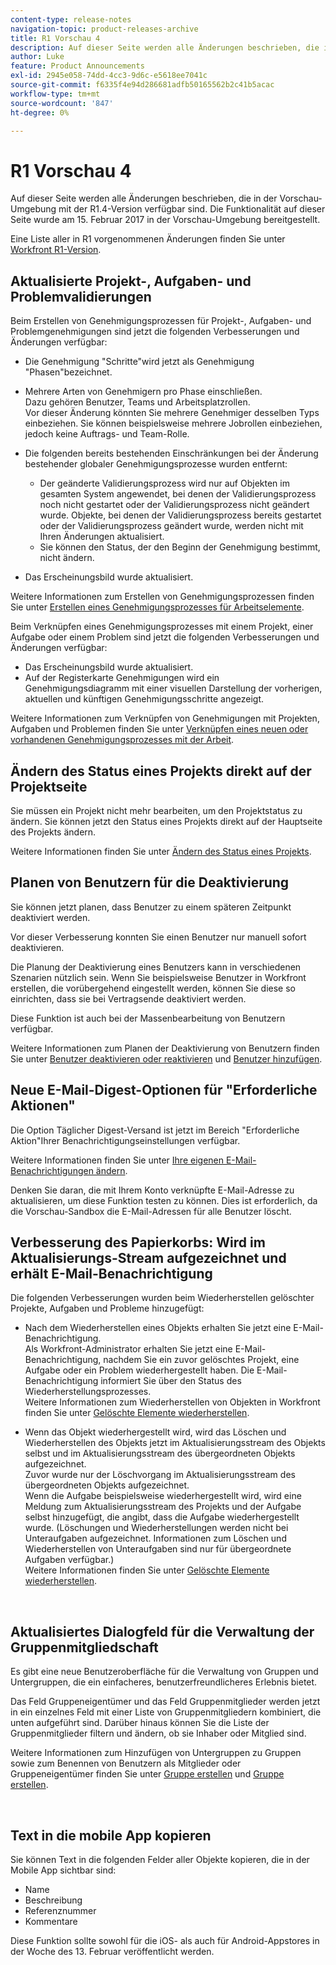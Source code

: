 ```yaml
---
content-type: release-notes
navigation-topic: product-releases-archive
title: R1 Vorschau 4
description: Auf dieser Seite werden alle Änderungen beschrieben, die in der Vorschau-Umgebung mit der R1.4-Version verfügbar sind. Die Funktionalität auf dieser Seite wurde am 15. Februar 2017 in der Vorschau-Umgebung bereitgestellt.
author: Luke
feature: Product Announcements
exl-id: 2945e058-74dd-4cc3-9d6c-e5618ee7041c
source-git-commit: f6335f4e94d286681adfb50165562b2c41b5acac
workflow-type: tm+mt
source-wordcount: '847'
ht-degree: 0%

---
```


# R1 Vorschau 4

Auf dieser Seite werden alle Änderungen beschrieben, die in der Vorschau-Umgebung mit der R1.4-Version verfügbar sind. Die Funktionalität auf dieser Seite wurde am 15. Februar 2017 in der Vorschau-Umgebung bereitgestellt.

Eine Liste aller in R1 vorgenommenen Änderungen finden Sie unter [Workfront R1-Version](../../../../product-announcements/product-releases/quarterly-release-archive/r1-release-activity/workfront-r1-release.md).

## Aktualisierte Projekt-, Aufgaben- und Problemvalidierungen

Beim Erstellen von Genehmigungsprozessen für Projekt-, Aufgaben- und Problemgenehmigungen sind jetzt die folgenden Verbesserungen und Änderungen verfügbar: 

* Die Genehmigung &quot;Schritte&quot;wird jetzt als Genehmigung &quot;Phasen&quot;bezeichnet.
* Mehrere Arten von Genehmigern pro Phase einschließen.\
  Dazu gehören Benutzer, Teams und Arbeitsplatzrollen.\
  Vor dieser Änderung könnten Sie mehrere Genehmiger desselben Typs einbeziehen. Sie können beispielsweise mehrere Jobrollen einbeziehen, jedoch keine Auftrags- und Team-Rolle.

* Die folgenden bereits bestehenden Einschränkungen bei der Änderung bestehender globaler Genehmigungsprozesse wurden entfernt:

   * Der geänderte Validierungsprozess wird nur auf Objekten im gesamten System angewendet, bei denen der Validierungsprozess noch nicht gestartet oder der Validierungsprozess nicht geändert wurde. Objekte, bei denen der Validierungsprozess bereits gestartet oder der Validierungsprozess geändert wurde, werden nicht mit Ihren Änderungen aktualisiert.
   * Sie können den Status, der den Beginn der Genehmigung bestimmt, nicht ändern.

* Das Erscheinungsbild wurde aktualisiert.

Weitere Informationen zum Erstellen von Genehmigungsprozessen finden Sie unter [Erstellen eines Genehmigungsprozesses für Arbeitselemente](../../../../administration-and-setup/customize-workfront/configure-approval-milestone-processes/create-approval-processes.md).

Beim Verknüpfen eines Genehmigungsprozesses mit einem Projekt, einer Aufgabe oder einem Problem sind jetzt die folgenden Verbesserungen und Änderungen verfügbar:

* Das Erscheinungsbild wurde aktualisiert.
* Auf der Registerkarte Genehmigungen wird ein Genehmigungsdiagramm mit einer visuellen Darstellung der vorherigen, aktuellen und künftigen Genehmigungsschritte angezeigt.

Weitere Informationen zum Verknüpfen von Genehmigungen mit Projekten, Aufgaben und Problemen finden Sie unter [Verknüpfen eines neuen oder vorhandenen Genehmigungsprozesses mit der Arbeit](../../../../review-and-approve-work/manage-approvals/associate-approval-with-work.md).

## Ändern des Status eines Projekts direkt auf der Projektseite

Sie müssen ein Projekt nicht mehr bearbeiten, um den Projektstatus zu ändern. Sie können jetzt den Status eines Projekts direkt auf der Hauptseite des Projekts ändern.

Weitere Informationen finden Sie unter [Ändern des Status eines Projekts](../../../../manage-work/projects/manage-projects/change-project-status.md).

## Planen von Benutzern für die Deaktivierung

Sie können jetzt planen, dass Benutzer zu einem späteren Zeitpunkt deaktiviert werden.

Vor dieser Verbesserung konnten Sie einen Benutzer nur manuell sofort deaktivieren.

Die Planung der Deaktivierung eines Benutzers kann in verschiedenen Szenarien nützlich sein. Wenn Sie beispielsweise Benutzer in Workfront erstellen, die vorübergehend eingestellt werden, können Sie diese so einrichten, dass sie bei Vertragsende deaktiviert werden.

Diese Funktion ist auch bei der Massenbearbeitung von Benutzern verfügbar. 

Weitere Informationen zum Planen der Deaktivierung von Benutzern finden Sie unter [Benutzer deaktivieren oder reaktivieren](../../../../administration-and-setup/add-users/create-and-manage-users/deactivate-a-user.md) und [Benutzer hinzufügen](../../../../administration-and-setup/add-users/create-and-manage-users/add-users.md).

## Neue E-Mail-Digest-Optionen für &quot;Erforderliche Aktionen&quot;

Die Option Täglicher Digest-Versand ist jetzt im Bereich &quot;Erforderliche Aktion&quot;Ihrer Benachrichtigungseinstellungen verfügbar.

Weitere Informationen finden Sie unter [Ihre eigenen E-Mail-Benachrichtigungen ändern](../../../../workfront-basics/using-notifications/activate-or-deactivate-your-own-event-notifications.md).

Denken Sie daran, die mit Ihrem Konto verknüpfte E-Mail-Adresse zu aktualisieren, um diese Funktion testen zu können. Dies ist erforderlich, da die Vorschau-Sandbox die E-Mail-Adressen für alle Benutzer löscht.

## Verbesserung des Papierkorbs: Wird im Aktualisierungs-Stream aufgezeichnet und erhält E-Mail-Benachrichtigung

Die folgenden Verbesserungen wurden beim Wiederherstellen gelöschter Projekte, Aufgaben und Probleme hinzugefügt:

* Nach dem Wiederherstellen eines Objekts erhalten Sie jetzt eine E-Mail-Benachrichtigung.\
  Als Workfront-Administrator erhalten Sie jetzt eine E-Mail-Benachrichtigung, nachdem Sie ein zuvor gelöschtes Projekt, eine Aufgabe oder ein Problem wiederhergestellt haben. Die E-Mail-Benachrichtigung informiert Sie über den Status des Wiederherstellungsprozesses.\
  Weitere Informationen zum Wiederherstellen von Objekten in Workfront finden Sie unter [Gelöschte Elemente wiederherstellen](../../../../administration-and-setup/manage-workfront/manage-deleted-items/restore-deleted-items.md).

* Wenn das Objekt wiederhergestellt wird, wird das Löschen und Wiederherstellen des Objekts jetzt im Aktualisierungsstream des Objekts selbst und im Aktualisierungsstream des übergeordneten Objekts aufgezeichnet.\
  Zuvor wurde nur der Löschvorgang im Aktualisierungsstream des übergeordneten Objekts aufgezeichnet.\
  Wenn die Aufgabe beispielsweise wiederhergestellt wird, wird eine Meldung zum Aktualisierungsstream des Projekts und der Aufgabe selbst hinzugefügt, die angibt, dass die Aufgabe wiederhergestellt wurde. (Löschungen und Wiederherstellungen werden nicht bei Unteraufgaben aufgezeichnet. Informationen zum Löschen und Wiederherstellen von Unteraufgaben sind nur für übergeordnete Aufgaben verfügbar.)\
  Weitere Informationen finden Sie unter [Gelöschte Elemente wiederherstellen](../../../../administration-and-setup/manage-workfront/manage-deleted-items/restore-deleted-items.md).

 

## Aktualisiertes Dialogfeld für die Verwaltung der Gruppenmitgliedschaft

Es gibt eine neue Benutzeroberfläche für die Verwaltung von Gruppen und Untergruppen, die ein einfacheres, benutzerfreundlicheres Erlebnis bietet.

Das Feld Gruppeneigentümer und das Feld Gruppenmitglieder werden jetzt in ein einzelnes Feld mit einer Liste von Gruppenmitgliedern kombiniert, die unten aufgeführt sind. Darüber hinaus können Sie die Liste der Gruppenmitglieder filtern und ändern, ob sie Inhaber oder Mitglied sind. 

Weitere Informationen zum Hinzufügen von Untergruppen zu Gruppen sowie zum Benennen von Benutzern als Mitglieder oder Gruppeneigentümer finden Sie unter [Gruppe erstellen](../../../../administration-and-setup/manage-groups/create-and-manage-groups/create-a-group.md) und [Gruppe erstellen](../../../../administration-and-setup/manage-groups/create-and-manage-groups/create-a-group.md). 

 

## Text in die mobile App kopieren

Sie können Text in die folgenden Felder aller Objekte kopieren, die in der Mobile App sichtbar sind:

* Name
* Beschreibung
* Referenznummer
* Kommentare

Diese Funktion sollte sowohl für die iOS- als auch für Android-Appstores in der Woche des 13. Februar veröffentlicht werden.
